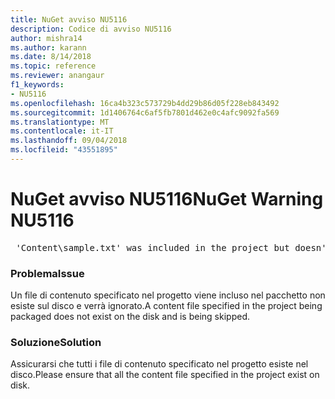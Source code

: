 ```yaml
---
title: NuGet avviso NU5116
description: Codice di avviso NU5116
author: mishra14
ms.author: karann
ms.date: 8/14/2018
ms.topic: reference
ms.reviewer: anangaur
f1_keywords:
- NU5116
ms.openlocfilehash: 16ca4b323c573729b4dd29b86d05f228eb843492
ms.sourcegitcommit: 1d1406764c6af5fb7801d462e0c4afc9092fa569
ms.translationtype: MT
ms.contentlocale: it-IT
ms.lasthandoff: 09/04/2018
ms.locfileid: "43551895"
---
```

# <a name="nuget-warning-nu5116"></a><span data-ttu-id="a0253-103">NuGet avviso NU5116</span><span class="sxs-lookup"><span data-stu-id="a0253-103">NuGet Warning NU5116</span></span>
<pre> 'Content\sample.txt' was included in the project but doesn't exist. Skipping...</pre>

### <a name="issue"></a><span data-ttu-id="a0253-104">Problema</span><span class="sxs-lookup"><span data-stu-id="a0253-104">Issue</span></span>

<span data-ttu-id="a0253-105">Un file di contenuto specificato nel progetto viene incluso nel pacchetto non esiste sul disco e verrà ignorato.</span><span class="sxs-lookup"><span data-stu-id="a0253-105">A content file specified in the project being packaged does not exist on the disk and is being skipped.</span></span>


### <a name="solution"></a><span data-ttu-id="a0253-106">Soluzione</span><span class="sxs-lookup"><span data-stu-id="a0253-106">Solution</span></span>

<span data-ttu-id="a0253-107">Assicurarsi che tutti i file di contenuto specificato nel progetto esiste nel disco.</span><span class="sxs-lookup"><span data-stu-id="a0253-107">Please ensure that all the content file specified in the project exist on disk.</span></span>

